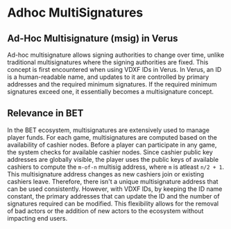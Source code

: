# Adhoc MultiSignatures
## Ad-Hoc Multisignature (msig) in Verus

Ad-hoc multisignature allows signing authorities to change over time, unlike traditional multisignatures where the signing authorities are fixed. This concept is first encountered when using VDXF IDs in Verus. In Verus, an ID is a human-readable name, and updates to it are controlled by primary addresses and the required minimum signatures. If the required minimum signatures exceed one, it essentially becomes a multisignature concept.

## Relevance in BET

In the BET ecosystem, multisignatures are extensively used to manage player funds. For each game, multisignatures are computed based on the availability of cashier nodes. Before a player can participate in any game, the system checks for available cashier nodes. Since cashier public key addresses are globally visible, the player uses the public keys of available cashiers to compute the `m-of-n` multisig address, where `m` is atleast `n/2 + 1`. This multisignature address changes as new cashiers join or existing cashiers leave. Therefore, there isn't a unique multisignature address that can be used consistently. However, with VDXF IDs, by keeping the ID name constant, the primary addresses that can update the ID and the number of signatures required can be modified. This flexibility allows for the removal of bad actors or the addition of new actors to the ecosystem without impacting end users.

